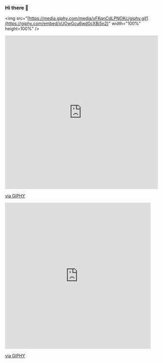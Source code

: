 ### Hi there 👋

<img src="[https://media.giphy.com/media/vFKqnCdLPNOKc/giphy.gif](https://giphy.com/embed/xUOwGcu6wd0cXBj5n2)" width="100%" height=100%" />

<div style="width:100%;height:0;padding-bottom:100%;position:relative;"><iframe src="https://giphy.com/embed/xUOwGcu6wd0cXBj5n2" width="100%" height="100%" style="position:absolute" frameBorder="0" class="giphy-embed" allowFullScreen></iframe></div><p><a href="https://giphy.com/gifs/kawaii-vaporwave-seapunk-xUOwGcu6wd0cXBj5n2">via GIPHY</a></p>

<iframe src="https://giphy.com/embed/xUOwGcu6wd0cXBj5n2" width="480" height="480" frameBorder="0" class="giphy-embed" allowFullScreen></iframe><p><a href="https://giphy.com/gifs/kawaii-vaporwave-seapunk-xUOwGcu6wd0cXBj5n2">via GIPHY</a></p>

<!--

- 🔭 I’m currently working on ...
- 🌱 I’m currently learning ...
- 👯 I’m looking to collaborate on ...
- 🤔 I’m looking for help with ...
- 💬 Ask me about ...
- 📫 How to reach me: ...
- 😄 Pronouns: ...
- ⚡ Fun fact: ...
-->
